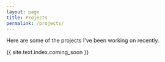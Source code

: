 ```yaml
---
layout: page
title: Projects
permalink: /projects/
---
```

 Here are some of the projects I've been working on recently.

{{ site.text.index.coming_soon }}
